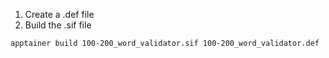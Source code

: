 1. Create a .def file
2. Build the .sif file 
```bash
apptainer build 100-200_word_validator.sif 100-200_word_validator.def
```